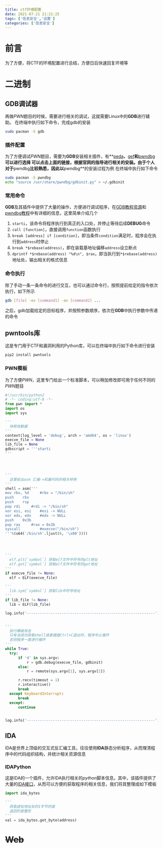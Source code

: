 ```yaml
---
title: ctf环境配置
date: 2021-07-21 21:21:25
tags: ['信息安全','设置']
categories: ['信息安全']
---
```


# 前言

  为了方便，将CTF的环境配置进行总结，方便日后快速回复环境等


# 二进制

## GDB调试器

  再做*PWN*题目的时候，需要进行相关的调试，这就需要Linux中的**GDB**进行辅助。
  在终端中执行如下命令，完成gdb的安装
  ```bash
sudo pacman -S gdb
```

### 插件配置

  为了方便调试*PWN*题目，需要为**GDB**安装相关插件，有**[peda](https://github.com/longld/peda)**、**[gef](https://github.com/hugsy/gef)**和**[pwndbg](https://github.com/pwndbg/pwndbg)**可以进行选择
  可以点击上面的链接，根据官网的指导进行相关的安装。由于个人对于**pwndbg**比较熟悉，因此以**pwndbg**的安装过程为例
  在终端中执行如下命令
  ```bash
sudo pacman -S pwndbg
echo "source /usr/share/pwndbg/gdbinit.py" > ~/.gdbinit
```


### 常用命令

  **GDB**及其插件中提供了大量的操作，方便进行调试程序，在[GDB教程资源](http://www.gnu.org/software/gdb/documentation/)和[pwndbg教程](https://browserpwndbg.readthedocs.io/en/docs/commands/misc/pwndbg/)中有详细的信息，这里简单介绍几个
  1. `starti`，该命令将程序执行到真正的入口处，并停止等待后续**DEBUG**命令
  2. `call [function]`，直接调用`function`函数执行
  3. `break [address] if [condition]`，即当条件`condition`满足时，程序会在执行到`address`时停止
  4. `break *$rebase(address)`，即在装载基地址偏移`address`设立断点
  5. `dprintf *$rebase(address) "%d\n", $rax`，即当执行到`*$rebase(address)`地址处，输出相关的格式信息

### 命令执行

  除了手动一条一条命令的进行交互，也可以通过命令行，按照提前给定的指令依次执行，如下所示
  ```bash
gdb [file] -ex [command1] -ex [command2] ...
```
  之后，gdb加载给定的目标程序，并按照参数顺序，依次在**GDB**中执行参数中传递的命令



## pwntools库

  这是专门用于CTF和漏洞利用的Python库，可以在终端中执行如下命令进行安装
  ```bash
pip2 install pwntools
```


### PWN模板

  为了方便*PWN*，这里专门给出一个标准脚本，可以稍加修改即可用于任何不同的*PWN*题目
  ```python
#!/usr/bin/python2
# -*- coding:utf-8 -*-
from pwn import *
import os
import sys

'''
	待修改数据
'''
context(log_level = 'debug', arch = 'amd64', os = 'linux')
execve_file = None
lib_file = None
gdbscript = '''starti
'''




'''
	这里给出asm 汇编->机器代码的相关样例
'''
shell = asm('''
mov	rbx, %d		#rbx = "/bin/sh"
push	rbx
push	rsp
pop	rdi		#rdi -> "/bin/sh"
xor	esi, esi	#esi -> NULL
xor	edx, edx	#edx -> NULL
push	0x3b
pop	rax		#rax = 0x3b
syscall			#execve("/bin/sh")
'''%(u64('/bin/sh'.ljust(8, '\x00'))))




'''
	elf.plt[`symbol`] 获取elf文件中符号的plt地址
	elf.got[`symbol`] 获取elf文件中符号的got地址
'''
if execve_file != None:
	elf = ELF(execve_file)

'''
	lib.sym[`symbol`] 获取lib中符号地址
'''
if lib_file != None:
	lib = ELF(lib_file)

log.info('-----------------------------------------------------------')


'''
	执行爆破攻击
	只有当成功获取shell或者键盘Ctrl+C退出时，程序中止循环
	否则程序一直进行循环
'''
while True:
	try:
		if 'd' in sys.argv:
			r = gdb.debug(execve_file, gdbinit)
		else:
			r = remote(sys.argv[1], sys.argv[2])

		r.recv(timeout = 1)
		r.interactive()
		break
	except KeyboardInterrupt:
		break
	except:
		continue

	
log.info('-----------------------------------------------------------')
```


## IDA

  IDA是世界上顶级的交互式反汇编工具，往往使用**IDA**静态分析程序，从而理清程序中的代码组织结构，并统计相关资源信息

### IDAPython

  这是IDA的一个插件，允许IDA执行相关的*python*脚本信息。其中，该插件提供了大量的[IDA接口](https://hex-rays.com/products/ida/support/idapython_docs/frames.html)，从而可以方便的获取程序的相关信息，我们将其整理成如下模板
  ```python
import ida_bytes

'''
	获取虚拟地址处的1字节的值
	返回的是整形
'''
val = ida_bytes.get_byte(address)
```



# ~~Web~~
